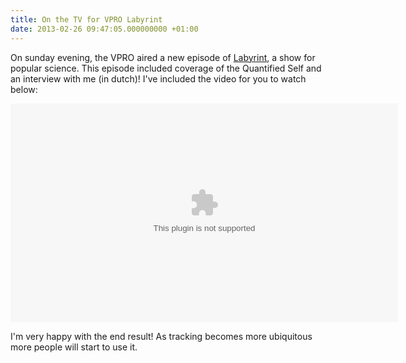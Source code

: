 ```yaml
---
title: On the TV for VPRO Labyrint
date: 2013-02-26 09:47:05.000000000 +01:00
---
```

On sunday evening, the VPRO aired a new episode of [Labyrint](http://www.wetenschap24.nl/programmas/labyrint.html), a show for popular science. This episode included coverage of the Quantified Self and an interview with me (in dutch)! I've included the video for you to watch below:

<object width="620" height="350" classid="clsid:dfeaf541-f3e1-4c24-acac-99c30715084a"><param name="source" value="http://embed.player.omroep.nl/sle/ugslplayer.xap"><param name="enablehtmlaccess" value="true"><param name="initParams" value="version=sl.1.9.9,episodeID=VPWON_1181860,playlistEnabled=no,playMode=pause,volume=100,seekTime=00:12:30,subtitlesEnabled=false"><param name="src" value="data:application/x-silverlight-2,"><param name="seektime" value="00:12:30"><param name="initparams" value="version=sl.1.9.9,episodeID=VPWON_1181860,playlistEnabled=no,playMode=pause,volume=100,seekTime=00:12:30,subtitlesEnabled=false"><embed width="620" height="350" type="application/x-silverlight-2" src="data:application/x-silverlight-2," source="http://embed.player.omroep.nl/sle/ugslplayer.xap" enablehtmlaccess="true" initparams="version=sl.1.9.9,episodeID=VPWON_1181860,playlistEnabled=no,playMode=pause,volume=100,seekTime=00:12:30,subtitlesEnabled=false" seektime="00:12:30"></object>

I'm very happy with the end result! As tracking becomes more ubiquitous more people will start to use it.